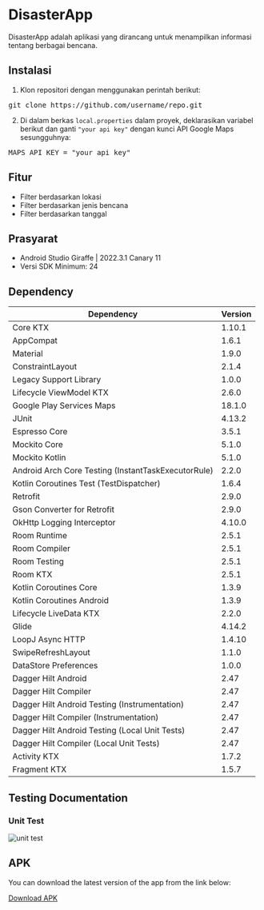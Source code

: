 # DisasterApp

DisasterApp adalah aplikasi yang dirancang untuk menampilkan informasi tentang berbagai bencana.

## Instalasi

1. Klon repositori dengan menggunakan perintah berikut:
<pre>
git clone https://github.com/username/repo.git
</pre>
2. Di dalam berkas `local.properties` dalam proyek, deklarasikan variabel berikut dan ganti `"your api key"` dengan kunci API Google Maps sesungguhnya:
<pre>
MAPS_API_KEY = "your api key"
</pre>

## Fitur

- Filter berdasarkan lokasi
- Filter berdasarkan jenis bencana
- Filter berdasarkan tanggal

## Prasyarat

- Android Studio Giraffe | 2022.3.1 Canary 11
- Versi SDK Minimum: 24

## Dependency

| Dependency                                         | Version       |
|----------------------------------------------------|---------------|
| Core KTX                                           | 1.10.1        |
| AppCompat                                          | 1.6.1         |
| Material                                           | 1.9.0         |
| ConstraintLayout                                  | 2.1.4         |
| Legacy Support Library                            | 1.0.0         |
| Lifecycle ViewModel KTX                           | 2.6.0         |
| Google Play Services Maps                         | 18.1.0        |
| JUnit                                              | 4.13.2        |
| Espresso Core                                     | 3.5.1         |
| Mockito Core                                      | 5.1.0         |
| Mockito Kotlin                                    | 5.1.0         |
| Android Arch Core Testing (InstantTaskExecutorRule)| 2.2.0         |
| Kotlin Coroutines Test (TestDispatcher)            | 1.6.4         |
| Retrofit                                           | 2.9.0 |
| Gson Converter for Retrofit                       | 2.9.0 |
| OkHttp Logging Interceptor                        | 4.10.0 |
| Room Runtime                                      | 2.5.1 |
| Room Compiler                                     | 2.5.1 |
| Room Testing                                      | 2.5.1 |
| Room KTX                                          | 2.5.1 |
| Kotlin Coroutines Core                            | 1.3.9 |
| Kotlin Coroutines Android                         | 1.3.9 |
| Lifecycle LiveData KTX                            | 2.2.0 |
| Glide                                             | 4.14.2 |
| LoopJ Async HTTP                                  | 1.4.10        |
| SwipeRefreshLayout                               | 1.1.0         |
| DataStore Preferences                             | 1.0.0         |
| Dagger Hilt Android                              | 2.47          |
| Dagger Hilt Compiler                             | 2.47          |
| Dagger Hilt Android Testing (Instrumentation)    | 2.47          |
| Dagger Hilt Compiler (Instrumentation)           | 2.47          |
| Dagger Hilt Android Testing (Local Unit Tests)   | 2.47          |
| Dagger Hilt Compiler (Local Unit Tests)          | 2.47          |
| Activity KTX                                      | 1.7.2         |
| Fragment KTX                                      | 1.5.7         |

## Testing Documentation
### Unit Test
![unit test](https://github.com/R3KT19/test/assets/81544181/d65f1ab5-71fd-4c02-a395-4f4c95bb47c6)

## APK
You can download the latest version of the app from the link below:

[Download APK](https://drive.google.com/file/d/1-qxCAmU2yZqNE6Vhj8QdsPrNXWFKNC8z/view?usp=sharing)
